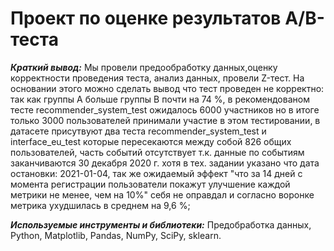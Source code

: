 # Проект по оценке результатов A/B-теста

***Краткий вывод:*** Мы провели предообработку данных,оценку корректности проведения теста, анализ данных, провели Z-тест. На основании этого можно сделать вывод что тест проведен не корректно: так как группы A больше группы B почти на 74 %, в рекомендованом тесте recommender_system_test ожидалось 6000 участников но в итоге только 3000 пользователей принимали участие в этом тестировании, в датасете присутвуют два теста recommender_system_test и interface_eu_test которые пересекаются между собой 826 общих пользователей, часть событий отсутствует т.к. данные по событиям заканчиваются 30 декабря 2020 г. хотя в тех. задании указано что дата остановки: 2021-01-04, так же ожидаемый эффект "что за 14 дней с момента регистрации пользователи покажут улучшение каждой метрики не менее, чем на 10%" себя не оправдал и согласно воронке метрика ухудшилась в среднем на 9,6 %;


***Используемые инструменты и библиотеки:*** Предобработка данных, Python, Matplotlib, Pandas, NumPy, SciPy, sklearn. 

 

